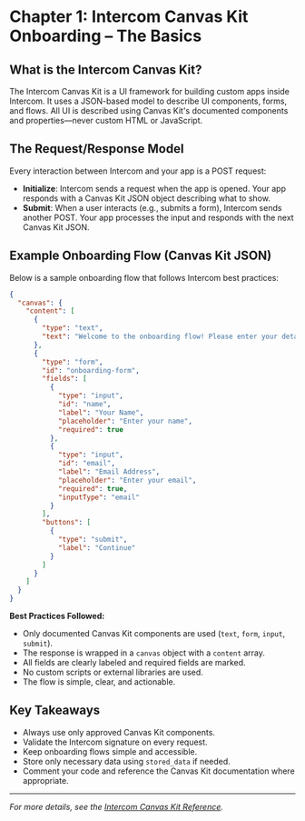 # Chapter 1: Intercom Canvas Kit Onboarding – The Basics

## What is the Intercom Canvas Kit?

The Intercom Canvas Kit is a UI framework for building custom apps inside Intercom. It uses a JSON-based model to describe UI components, forms, and flows. All UI is described using Canvas Kit's documented components and properties—never custom HTML or JavaScript.

## The Request/Response Model

Every interaction between Intercom and your app is a POST request:

- **Initialize**: Intercom sends a request when the app is opened. Your app responds with a Canvas Kit JSON object describing what to show.
- **Submit**: When a user interacts (e.g., submits a form), Intercom sends another POST. Your app processes the input and responds with the next Canvas Kit JSON.

## Example Onboarding Flow (Canvas Kit JSON)

Below is a sample onboarding flow that follows Intercom best practices:

```json
{
  "canvas": {
    "content": [
      {
        "type": "text",
        "text": "Welcome to the onboarding flow! Please enter your details to get started."
      },
      {
        "type": "form",
        "id": "onboarding-form",
        "fields": [
          {
            "type": "input",
            "id": "name",
            "label": "Your Name",
            "placeholder": "Enter your name",
            "required": true
          },
          {
            "type": "input",
            "id": "email",
            "label": "Email Address",
            "placeholder": "Enter your email",
            "required": true,
            "inputType": "email"
          }
        ],
        "buttons": [
          {
            "type": "submit",
            "label": "Continue"
          }
        ]
      }
    ]
  }
}
```

**Best Practices Followed:**

- Only documented Canvas Kit components are used (`text`, `form`, `input`, `submit`).
- The response is wrapped in a `canvas` object with a `content` array.
- All fields are clearly labeled and required fields are marked.
- No custom scripts or external libraries are used.
- The flow is simple, clear, and actionable.

## Key Takeaways

- Always use only approved Canvas Kit components.
- Validate the Intercom signature on every request.
- Keep onboarding flows simple and accessible.
- Store only necessary data using `stored_data` if needed.
- Comment your code and reference the Canvas Kit documentation where appropriate.

---

_For more details, see the [Intercom Canvas Kit Reference](https://developers.intercom.com/canvas-kit-reference/reference/components)._
